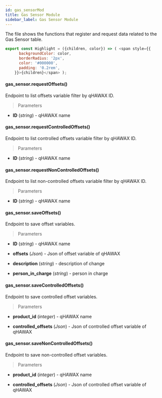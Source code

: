 ```yaml
---
id: gas_sensorMod
title: Gas Sensor Module
sidebar_label: Gas Sensor Module
---
```


The file shows the functions that register and request data related to the Gas Sensor table.

```javascript
export const Highlight = ({children, color}) => ( <span style={{
      backgroundColor: color,
      borderRadius: '2px',
      color: '#000000',
      padding: '0.2rem',
    }}>{children}</span> );
```

#### <Highlight color="#b2e4f7">gas_sensor.requestOffsets()</Highlight>

Endpoint to list offsets variable filter by qHAWAX ID.

>Parameters

* **ID** (*string*) - qHAWAX name

#### <Highlight color="#b2e4f7">gas_sensor.requestControlledOffsets()</Highlight>

Endpoint to list controlled offsets variable filter by qHAWAX ID.

>Parameters

* **ID** (*string*) - qHAWAX name

#### <Highlight color="#b2e4f7">gas_sensor.requestNonControlledOffsets()</Highlight>

Endpoint to list non-controlled offsets variable filter by qHAWAX ID.

>Parameters

* **ID** (*string*) - qHAWAX name

#### <Highlight color="#b2e4f7">gas_sensor.saveOffsets()</Highlight>

Endpoint to save offset variables.

>Parameters

* **ID** (*string*) - qHAWAX name

* **offsets** (*Json*) - Json of offset variable of qHAWAX

* **description** (*string*) - description of change

* **person_in_charge** (*string*) - person in charge

#### <Highlight color="#b2e4f7">gas_sensor.saveControlledOffsets()</Highlight>

Endpoint to save controlled offset variables.

>Parameters

* **product_id** (*integer*) - qHAWAX name

* **controlled_offsets** (*Json*) - Json of controlled offset variable of qHAWAX

#### <Highlight color="#b2e4f7">gas_sensor.saveNonControlledOffsets()</Highlight>

Endpoint to save non-controlled offset variables.

>Parameters

* **product_id** (*integer*) - qHAWAX name

* **controlled_offsets** (*Json*) - Json of controlled offset variable of qHAWAX
